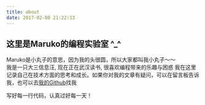 ```yaml
---
title: about
date: 2017-02-08 21:22:13
---
```

## 这里是Maruko的编程实验室 ^_^
Maruko是小丸子的意思，因为我的头很圆，所以大家都叫我小丸子～～   
我是一只大三信息汪, 现在正在武汉读书, 很喜欢编程带来的乐趣与困惑 
我在这里记录自己在技术方面的思考和成长。如果你对我的文章有疑问，可以在留言板告诉我，也可以去[我的Github](https://github.com/maruko0713)找我  
   
写好每一行代码，认真过好每一天！


